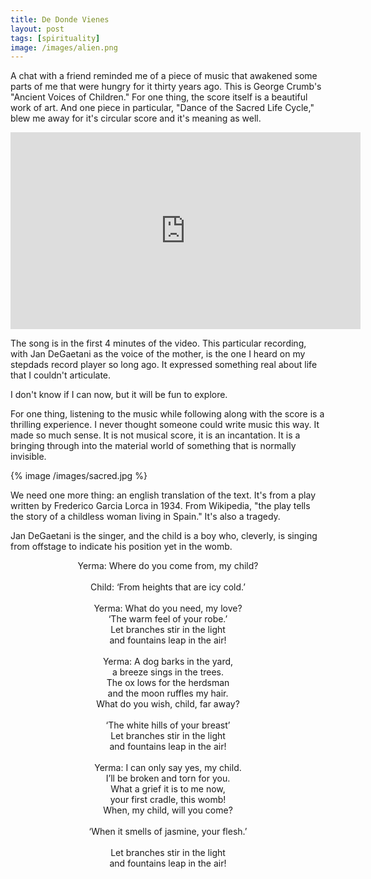 ```yaml
---
title: De Donde Vienes
layout: post
tags: [spirituality]
image: /images/alien.png
---
```


A chat with a friend reminded me of a piece of music that awakened some parts
of me that were hungry for it thirty years ago. This is George Crumb's
"Ancient Voices of Children." For one thing, the score itself is a beautiful
work of art. And one piece in particular, "Dance of the Sacred Life Cycle,"
blew me away for it's circular score and it's meaning as well.

<iframe width="560" height="315" src="https://www.youtube.com/embed/TIPhA2MFXUI" frameborder="0" allow="accelerometer; autoplay; clipboard-write; encrypted-media; gyroscope; picture-in-picture" allowfullscreen></iframe>

The song is in the first 4 minutes of the video. This particular recording, with
Jan DeGaetani as the voice of the mother, is the one I heard on my stepdads record
player so long ago. It expressed something real about life that I couldn't articulate.


I don't know if I can now, but it will be fun to explore.

For one thing, listening to the music while following along with the score is a
thrilling experience. I never thought someone could write music this way.
It made so much sense. It is not musical score, it is an incantation. It is
a bringing through into the material world of something that is normally invisible.

{% image /images/sacred.jpg %}

We need one more thing: an english translation of the text. It's from a
play written by Frederico Garcia Lorca in 1934. From Wikipedia, "the play tells
the story of a childless woman living in Spain." It's also a tragedy.

Jan DeGaetani is the singer, and the child is a boy who, cleverly, is singing from
offstage to indicate his position yet in the womb.

<center>
Yerma: Where do you come from, my child?<br/>
<br/>
Child: ‘From heights that are icy cold.’<br/>
<br/>
Yerma: What do you need, my love?
<br/>
‘The warm feel of your robe.’
<br/>
Let branches stir in the light<br/>
and fountains leap in the air!<br/>
<br/>
Yerma: A dog barks in the yard,<br/>
a breeze sings in the trees.<br/>
The ox lows for the herdsman<br/>
and the moon ruffles my hair.<br/>
What do you wish, child, far away?<br/>
<br/>
‘The white hills of your breast’
<br/>
Let branches stir in the light<br/>
and fountains leap in the air!<br/>
<br/>
Yerma: I can only say yes, my child.<br/>
I’ll be broken and torn for you.<br/>
What a grief it is to me now,<br/>
your first cradle, this womb!<br/>
When, my child, will you come?<br/>
<br/>
‘When it smells of jasmine, your flesh.’<br/>
<br/>
Let branches stir in the light<br/>
and fountains leap in the air!<br/>
</center>


